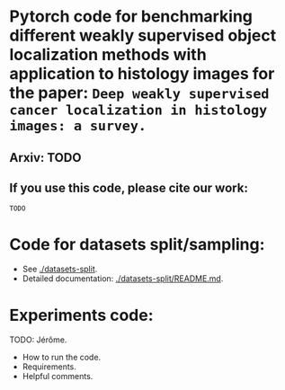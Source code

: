 # Pytorch code for benchmarking different weakly supervised object localization methods with application to histology images for the paper: `Deep weakly supervised cancer localization in histology images: a survey.`

## Arxiv: TODO
## If you use this code, please cite our work:
```
TODO
```

# Code for datasets split/sampling:
* See [./datasets-split](./datasets-split).
* Detailed documentation: [./datasets-split/README.md](./datasets-split/README.md).

# Experiments code:
TODO: Jérôme.
* How to run the code.
* Requirements.
* Helpful comments.
